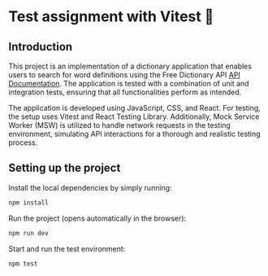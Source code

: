 # Test assignment with Vitest 🌻

## Introduction

This project is an implementation of a dictionary application that enables users to search for word definitions using the Free Dictionary API [API Documentation](https://dictionaryapi.dev/). The application is tested with a combination of unit and integration tests, ensuring that all functionalities perform as intended.

The application is developed using JavaScript, CSS, and React. For testing, the setup uses Vitest and React Testing Library. Additionally, Mock Service Worker (MSW) is utilized to handle network requests in the testing environment, simulating API interactions for a thorough and realistic testing process.

## Setting up the project

Install the local dependencies by simply running:

```sh
npm install
```

Run the project (opens automatically in the browser):

```sh
npm run dev
```

Start and run the test environment:

```sh
npm test
```
